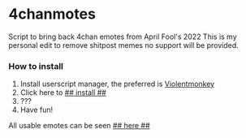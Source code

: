 # 4chanmotes
Script to bring back 4chan emotes from April Fool's 2022
This is my personal edit to remove shitpost memes no support will be provided.

### How to install
1. Install userscript manager, the preferred is [Violentmonkey](https://violentmonkey.github.io/get-it/)
2. Click here to [## install ##](https://elch01.github.io/4chanemotes.github.io/4chanmotes.user.js)
3. ???
4. Have fun!

All usable emotes can be seen [## here ##](https://elch01.github.io/4chanemotes.github.io/emotes)
